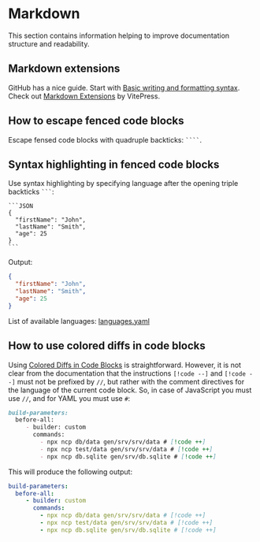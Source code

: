 # Markdown

This section contains information helping to improve documentation structure and readability.

## Markdown extensions

GitHub has a nice guide. Start with [Basic writing and formatting syntax](https://docs.github.com/en/get-started/writing-on-github/getting-started-with-writing-and-formatting-on-github/basic-writing-and-formatting-syntax). Check out [Markdown Extensions](https://vitepress.dev/guide/markdown) by VitePress.

## How to escape fenced code blocks

Escape fensed code blocks with quadruple backticks: ` ```` `.

## Syntax highlighting in fenced code blocks

Use syntax highlighting by specifying language after the opening triple backticks ` ``` `:

````
```JSON
{
  "firstName": "John",
  "lastName": "Smith",
  "age": 25
}
```
````

Output:

```JSON
{
  "firstName": "John",
  "lastName": "Smith",
  "age": 25
}
```

List of available languages: [languages.yaml](https://github.com/github-linguist/linguist/blob/master/lib/linguist/languages.yml)

## How to use colored diffs in code blocks

Using [Colored Diffs in Code Blocks](https://vitepress.dev/guide/markdown#colored-diffs-in-code-blocks) is straightforward. However, it is not clear from the documentation that the instructions `[!code --]` and `[!code --]` must not be prefixed by `//`, but rather with the comment directives for the language of the current code block. So, in case of JavaScript you must use `//`, and for YAML you must use `#`:

```Markdown
build-parameters:
  before-all:
     - builder: custom
       commands:
         - npx ncp db/data gen/srv/srv/data # [!code ++]
         - npx ncp test/data gen/srv/srv/data # [!code ++]
         - npx ncp db.sqlite gen/srv/db.sqlite # [!code ++]
```

This will produce the following output:

```YAML [mta.yaml]
build-parameters:
  before-all:
     - builder: custom
       commands:
         - npx ncp db/data gen/srv/srv/data # [!code ++]
         - npx ncp test/data gen/srv/srv/data # [!code ++]
         - npx ncp db.sqlite gen/srv/db.sqlite # [!code ++]

```

